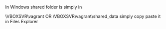 In Windows shared folder is simply in 

\\VBOXSVR\vagrant
OR \\VBOXSVR\vagrant\shared_data
simply copy paste it in Files Explorer
